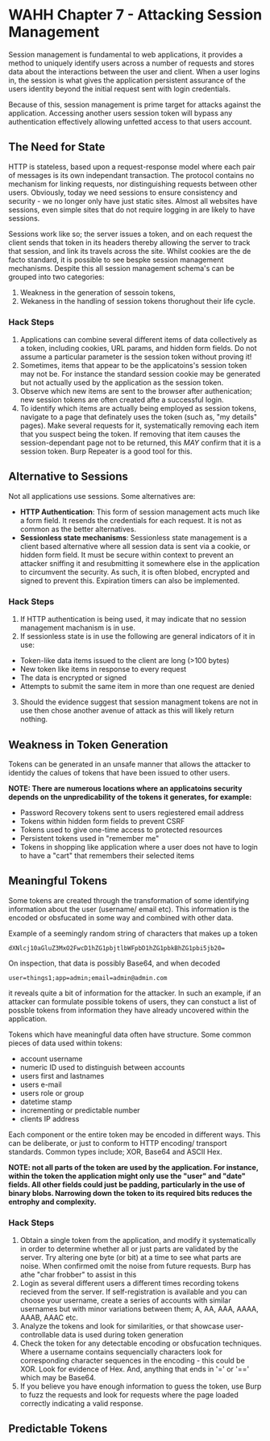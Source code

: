 # WAHH Chapter 7 - Attacking Session Management

Session management is fundamental to web applications, it provides a method to uniquely identify users across a number of requests and stores data about the interactions between the user and client. When a user logins in, the session is what gives the application persistent assurance of the users identity beyond the initial request sent with login credentials.

Because of this, session management is prime target for attacks against the application. Accessing another users session token will bypass any authentication effectively allowing unfetted access to that users account. 

## The Need for State

HTTP is stateless, based upon a request-response model where each pair of messages is its own independant transaction. The protocol contains no mechanism for linking requests, nor distinguishing requests between other users. 
Obviously, today we need sessions to ensure consistency and security - we no longer only have just static sites.
Almost all websites have sessions, even simple sites that do not require logging in are likely to have sessions. 

Sessions work like so; the server issues a token, and on each request the client sends that token in its headers thereby allowing the server to track that session, and link its travels across the site.
Whilst cookies are the de facto standard, it is possible to see bespke session management mechanisms. Despite this all session management schema's can be grouped into two categories:

1. Weakness in the generation of sessoin tokens,
2. Wekaness in the handling of session tokens thorughout their life cycle.

### Hack Steps

1. Applications can combine several different items of data collectively as a token, including cookies, URL params, and hidden form fields. Do not assume a particular parameter is the session token without proving it!
2. Sometimes, items that appear to be the applicatoins's session token may not be. For instance the standard session cookie may be generated but not actually used by the application as the session token.
3. Observe which new items are sent to the browser after authenication; new session tokens are often created afte a successful login.
4. To identify which items are actually being employed as session tokens, navigate to a page that definately uses the token (such as, "my details" pages). Make several requests for it, systematically removing each item that you suspect being the token. If removing that item causes the session-dependant page not to be returned, this *MAY* confirm that it is a session token. Burp Repeater is a good tool for this.

## Alternative to Sessions

Not all applications use sessions. Some alternatives are:

- **HTTP Authentication**: This form of session management acts much like a form field. It resends the credentials for each request. It is not as common as the better alternatives.
- **Sessionless state mechanisms**: Sessionless state management is a client based alternative where all session data is sent via a cookie, or hidden form field. It must be secure within context to prevent an attacker sniffing it and resubmitting it somewhere else in the application to circumvent the security. As such, it is often blobed, encrypted and signed to prevent this. Expiration timers can also be implemented.

### Hack Steps

1. If HTTP authentication is being used, it may indicate that no session management machanism is in use.
2. If sessionless state is in use the following are general indicators of it in use:
  - Token-like data items issued to the client are long (>100 bytes)
  - New token like items in response to every request
  - The data is encrypted or signed
  - Attempts to submit the same item in more than one request are denied
3. Should the evidence suggest that session managment tokens are not in use then chose another avenue of attack as this will likely return nothing.


## Weakness in Token Generation

Tokens can be generated in an unsafe manner that allows the attacker to identidy the calues of tokens that have been issued to other users.

**NOTE: There are numerous locations where an applicatoins security depends on the unpredicability of the tokens it generates, for example:**
- Password Recovery tokens sent to users regiestered email address
- Tokens within hidden form fields to prevent CSRF
- Tokens used to give one-time access to protected resources
- Persistent tokens used in "remember me"
- Tokens in shopping like application where a user does not have to login to have a "cart" that remembers their selected items

## Meaningful Tokens

Some tokens are created through the transformation of some identifying information about the user (username/ email etc). This information is the encoded or obsfucated in some way and combined with other data.

Example of a seemingly random string of characters that makes up a token

`dXNlcj10aGluZ3MxO2FwcD1hZG1pbjtlbWFpbD1hZG1pbkBhZG1pbi5jb20=`

On inspection, that data is possibly Base64, and when decoded

`user=things1;app=admin;email=admin@admin.com`

it reveals quite a bit of information for the attacker. In such an example, if an attacker can formulate possible tokens of users, they can constuct a list of possble tokens from information they have already uncovered within the application.

Tokens which have meaningful data often have structure. Some common pieces of data used within tokens:
- account username
- numeric ID used to distinguish between accounts
- users first and lastnames
- users e-mail
- users role or group
- datetime stamp
- incrementing or predictable number
- clients IP address

Each component or the entire token may be encoded in different ways. This can be deliberate, or just to conform to HTTP encoding/ transport standards. Common types include; XOR, Base64 and ASCII Hex.

**NOTE: not all parts of the token are used by the application. For instance, within the token the application might only use the "user" and "date" fields. All other fields could just be padding, particularly in the use of binary blobs. Narrowing down the token to its required bits reduces the entrophy and complexity.**

### Hack Steps

1. Obtain a single token from the application, and modify it systematically in order to determine whether all or just parts are validated by the server. Try altering one byte (or bit) at a time to see what parts are noise. When confirmed omit the noise from future requests. Burp has athe "char frobber" to assist in this
2. Login as several different users a different times recording tokens recieved from the server. If self-registration is available and you can choose your username, create a series of accounts with similar usernames but with minor variations between them; A, AA, AAA, AAAA, AAAB, AAAC etc.
3. Analyze the tokens and look for similarities, or that showcase user-controllable data is used during token generation
4. Check the token for any detectable encoding or obsfucation techniques. Where a username contains sequencially characters look for corresponding character sequences in the encoding - this could be XOR. Look for evidence of Hex. And, anything that ends in '=' or '==' which may be Base64.
5. If you believe you have enough information to guess the token, use Burp to fuzz the requests and look for requests where the page loaded correctly indicating a valid response.


## Predictable Tokens

